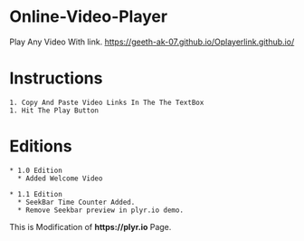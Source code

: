 # Online-Video-Player
Play Any Video With link.
    https://geeth-ak-07.github.io/Oplayerlink.github.io/

# Instructions
    1. Copy And Paste Video Links In The The TextBox
    1. Hit The Play Button

# Editions

    * 1.0 Edition
      * Added Welcome Video

    * 1.1 Edition
      * SeekBar Time Counter Added.
      * Remove Seekbar preview in plyr.io demo.


This is Modification of __https://plyr.io__ Page.
